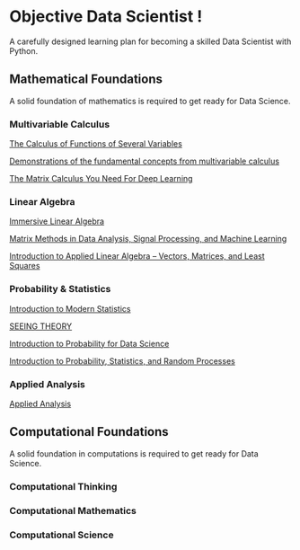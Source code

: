 # Objective Data Scientist !

A carefully designed learning plan for becoming a skilled Data Scientist with Python.

## Mathematical Foundations

A solid foundation of mathematics is required to get ready for Data Science.

### Multivariable Calculus

[The Calculus of Functions of Several Variables](http://www.synechism.org/wp/the-calculus-of-functions-of-several-variables/)

[Demonstrations of the fundamental concepts from multivariable calculus](https://github.com/Mason-McGough/MultivariableCalculus)

[The Matrix Calculus You Need For Deep Learning](https://arxiv.org/abs/1802.01528)


### Linear Algebra

[Immersive Linear Algebra](http://immersivemath.com/ila/index.html)

[Matrix Methods in Data Analysis, Signal Processing, and Machine Learning](https://ocw.mit.edu/courses/18-065-matrix-methods-in-data-analysis-signal-processing-and-machine-learning-spring-2018/)

[Introduction to Applied Linear Algebra – Vectors, Matrices, and Least Squares](https://web.stanford.edu/~boyd/vmls/)

### Probability & Statistics

[Introduction to Modern Statistics](https://www.openintro.org/book/ims/)

[SEEING THEORY](https://seeing-theory.brown.edu/index.html#firstPage)

[Introduction to Probability for Data Science](https://probability4datascience.com/index.html)

[Introduction to Probability, Statistics, and Random Processes](https://www.probabilitycourse.com/)

### Applied Analysis

[Applied Analysis](https://www.math.ucdavis.edu/~hunter/book/pdfbook.html)


## Computational Foundations

A solid foundation in computations is required to get ready for Data Science.

### Computational Thinking

### Computational Mathematics

### Computational Science

